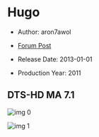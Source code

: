 # Hugo

* Author: aron7awol

* [Forum Post](https://www.avsforum.com/threads/bass-eq-for-filtered-movies.2995212/post-56815330)

* Release Date: 2013-01-01
* Production Year: 2011

## DTS-HD MA 7.1

![img 0](https://i.imgur.com/TMRBORD.jpg)

![img 1](https://i.imgur.com/ym9Q0uI.png)

